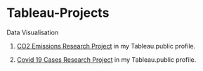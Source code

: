 # Tableau-Projects
Data Visualisation 

1) [CO2 Emissions Research Project](https://public.tableau.com/app/profile/bedirhan.kelez/viz/CO2EmissionsResearch_16602466132530/Dashboard1) in my Tableau.public profile. 

2) [Covid 19 Cases Research Project](https://public.tableau.com/app/profile/bedirhan.kelez/viz/Covid19CasesResearch/RecoveryCasesInItaly-Bubble) in my Tableau.public profile. 
